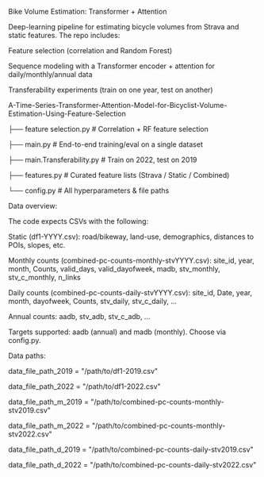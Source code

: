 Bike Volume Estimation: Transformer + Attention

Deep-learning pipeline for estimating bicycle volumes from Strava and static features. The repo includes:


Feature selection (correlation and Random Forest)

Sequence modeling with a Transformer encoder + attention for daily/monthly/annual data

Transferability experiments (train on one year, test on another)


A-Time-Series-Transformer-Attention-Model-for-Bicyclist-Volume-Estimation-Using-Feature-Selection

├── feature selection.py          # Correlation + RF feature selection

├── main.py                       # End-to-end training/eval on a single dataset

├── main.Transferability.py       # Train on 2022, test on 2019

├── features.py                   # Curated feature lists (Strava / Static / Combined)

└── config.py                     # All hyperparameters & file paths


Data overview:

The code expects CSVs with the following:

Static (df1-YYYY.csv): road/bikeway, land-use, demographics, distances to POIs, slopes, etc.

Monthly counts (combined-pc-counts-monthly-stvYYYY.csv): site_id, year, month, Counts, valid_days, valid_dayofweek, madb, stv_monthly, stv_c_monthly, n_links

Daily counts (combined-pc-counts-daily-stvYYYY.csv): site_id, Date, year, month, dayofweek, Counts, stv_daily, stv_c_daily, …

Annual counts: aadb, stv_adb, stv_c_adb, …

Targets supported: aadb (annual) and madb (monthly). Choose via config.py.


Data paths:

data_file_path_2019 = "/path/to/df1-2019.csv"

data_file_path_2022 = "/path/to/df1-2022.csv"

data_file_path_m_2019 = "/path/to/combined-pc-counts-monthly-stv2019.csv"

data_file_path_m_2022 = "/path/to/combined-pc-counts-monthly-stv2022.csv"

data_file_path_d_2019 = "/path/to/combined-pc-counts-daily-stv2019.csv"

data_file_path_d_2022 = "/path/to/combined-pc-counts-daily-stv2022.csv"
